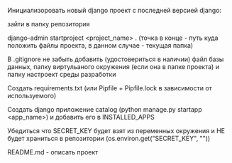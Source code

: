 Инициализоровать новый django проект с последней версией django:

зайти в папку репозитория

django-admin startproject <project_name> .
(точка в конце - путь куда положить файлы проекта, в данном случае - текущая папка)



В .gitignore не забыть добавить (удостовериться в наличии) файл базы данных, папку виртульаного окружения (если она в папке проекта) и папку настроект среды разработки



Создать requirements.txt (или Pipfile + Pipfile.lock в зависимости от используемого)



Создать django приложение catalog (python manage.py startapp <app_name>) и добавить его в INSTALLED_APPS



Убедиться что SECRET_KEY будет взят из переменных окружения и НЕ будет храниться в репозитории (os.environ.get("SECRET_KEY", "<def value>"))



README.md - описать проект
